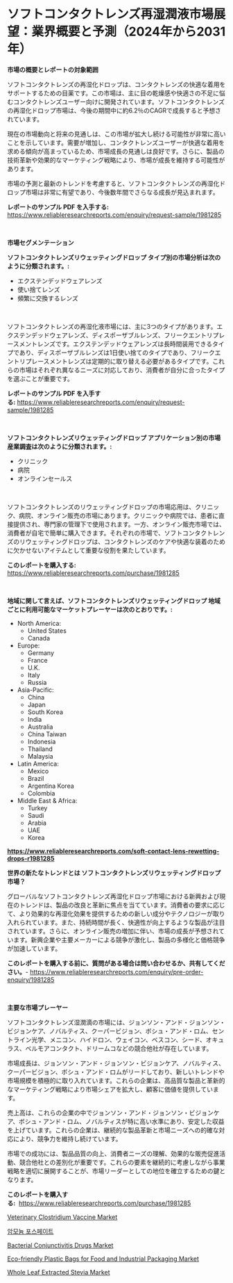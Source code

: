 <p><h1>ソフトコンタクトレンズ再湿潤液市場展望：業界概要と予測（2024年から2031年）</h1></p><p><strong>市場の概要とレポートの対象範囲</strong></p>
<p><p>ソフトコンタクトレンズの再湿化ドロップは、コンタクトレンズの快適な着用をサポートするための目薬です。この市場は、主に目の乾燥感や快適さの不足に悩むコンタクトレンズユーザー向けに開発されています。ソフトコンタクトレンズの再湿化ドロップ市場は、今後の期間中に約6.2％のCAGRで成長すると予想されています。</p><p>現在の市場動向と将来の見通しは、この市場が拡大し続ける可能性が非常に高いことを示しています。需要が増加し、コンタクトレンズユーザーが快適な着用を求める傾向が高まっているため、市場成長の見通しは良好です。さらに、製品の技術革新や効果的なマーケティング戦略により、市場が成長を維持する可能性があります。</p><p>市場の予測と最新のトレンドを考慮すると、ソフトコンタクトレンズの再湿化ドロップ市場は非常に有望であり、今後数年間でさらなる成長が見込まれます。</p></p>
<p><strong>レポートのサンプル PDF を入手する:</strong> <a href="https://www.reliableresearchreports.com/enquiry/request-sample/1981285">https://www.reliableresearchreports.com/enquiry/request-sample/1981285</a></p>
<p>&nbsp;</p>
<p><strong>市場セグメンテーション</strong></p>
<p><strong>ソフトコンタクトレンズリウェッティングドロップ タイプ別の市場分析は次のように分類されます。:</strong></p>
<p><ul><li>エクステンデッドウェアレンズ</li><li>使い捨てレンズ</li><li>頻繁に交換するレンズ</li></ul></p>
<p>&nbsp;</p>
<p><p>ソフトコンタクトレンズの再湿化液市場には、主に3つのタイプがあります。エクステンデッドウェアレンズ、ディスポーザブルレンズ、フリークエントリプレースメントレンズです。エクステンデッドウェアレンズは長時間装用できるタイプであり、ディスポーザブルレンズは1日使い捨てのタイプであり、フリークエントリプレースメントレンズは定期的に取り替える必要があるタイプです。これらの市場はそれぞれ異なるニーズに対応しており、消費者が自分に合ったタイプを選ぶことが重要です。</p></p>
<p><strong>レポートのサンプル PDF を入手する:</strong>&nbsp;<a href="https://www.reliableresearchreports.com/enquiry/request-sample/1981285">https://www.reliableresearchreports.com/enquiry/request-sample/1981285</a></p>
<p>&nbsp;</p>
<p><strong> ソフトコンタクトレンズリウェッティングドロップ アプリケーション別の市場産業調査は次のように分類されます。:</strong></p>
<p><ul><li>クリニック</li><li>病院</li><li>オンラインセールス</li></ul></p>
<p>&nbsp;</p>
<p><p>ソフトコンタクトレンズのリウェッティングドロップの市場応用は、クリニック、病院、オンライン販売の市場にあります。クリニックや病院では、患者に直接提供され、専門家の管理下で使用されます。一方、オンライン販売市場では、消費者が自宅で簡単に購入できます。それぞれの市場で、ソフトコンタクトレンズのリウェッティングドロップは、コンタクトレンズのケアや快適な装着のために欠かせないアイテムとして重要な役割を果たしています。</p></p>
<p><strong>このレポートを購入する:</strong>&nbsp; <a href="https://www.reliableresearchreports.com/purchase/1981285">https://www.reliableresearchreports.com/purchase/1981285</a></p>
<p>&nbsp;</p>
<p><strong>地域に関して言えば、ソフトコンタクトレンズリウェッティングドロップ 地域ごとに利用可能なマーケットプレーヤーは次のとおりです。:</strong></p>
<p><ul>
    <li>
        North America:
        <ul>
            <li>United States</li>
            <li>Canada</li>
        </ul>
    </li>
    <li>
        Europe:
        <ul>
            <li>Germany</li>
            <li>France</li>
            <li>U.K.</li>
            <li>Italy</li>
            <li>Russia</li>
        </ul>
    </li>
    <li>
        Asia-Pacific:
        <ul>
            <li>China</li>
            <li>Japan</li>
            <li>South Korea</li>
            <li>India</li>
            <li>Australia</li>
            <li>China Taiwan</li>
            <li>Indonesia</li>
            <li>Thailand</li>
            <li>Malaysia</li>
        </ul>
    </li>
    <li>
        Latin America:
        <ul>
            <li>Mexico</li>
            <li>Brazil</li>
            <li>Argentina Korea</li>
            <li>Colombia</li>
        </ul>
    </li>
    <li>
        Middle East & Africa:
        <ul>
            <li>Turkey</li>
            <li>Saudi</li>
            <li>Arabia</li>
            <li>UAE</li>
            <li>Korea</li>
        </ul>
    </li>
    </ul></p>
<p><strong><a href="https://www.reliableresearchreports.com/soft-contact-lens-rewetting-drops-r1981285">https://www.reliableresearchreports.com/soft-contact-lens-rewetting-drops-r1981285</a></strong>&nbsp;</p>
<p><strong>世界の新たなトレンドとは ソフトコンタクトレンズリウェッティングドロップ 市場？</strong></p>
<p><p>グローバルなソフトコンタクトレンズ再湿化ドロップ市場における新興および現在のトレンドは、製品の改良と革新に焦点を当てています。消費者の要求に応じて、より効果的な再湿化効果を提供するための新しい成分やテクノロジーが取り入れられています。また、持続時間が長く、快適性が向上するような製品が注目されています。さらに、オンライン販売の増加に伴い、市場の成長が予想されています。新興企業や主要メーカーによる競争が激化し、製品の多様化と価格競争が加速しています。</p></p>
<p><strong>このレポートを購入する前に、質問がある場合は問い合わせるか、共有してください。</strong>- <a href="https://www.reliableresearchreports.com/enquiry/pre-order-enquiry/1981285">https://www.reliableresearchreports.com/enquiry/pre-order-enquiry/1981285</a></p>
<p>&nbsp;</p>
<p><strong>主要な市場プレーヤー</strong></p>
<p><p>ソフトコンタクトレンズ湿潤滴の市場には、ジョンソン・アンド・ジョンソン・ビジョンケア、ノバルティス、クーパービジョン、ボシュ・アンド・ロム、セントライン光学、メニコン、ハイドロン、ウェイコン、ベスコン、シード、オキュラス、ベルモアコンタクト、ドリームコなどの競合他社が存在しています。</p><p>市場成長は、ジョンソン・アンド・ジョンソン・ビジョンケア、ノバルティス、クーパービジョン、ボシュ・アンド・ロムがリードしており、新しいトレンドや市場規模を積極的に取り入れています。これらの企業は、高品質な製品と革新的なマーケティング戦略により市場シェアを拡大し、顧客に価値を提供しています。</p><p>売上高は、これらの企業の中でジョンソン・アンド・ジョンソン・ビジョンケア、ボシュ・アンド・ロム、ノバルティスが特に高い水準にあり、安定した収益を上げています。これらの企業は、継続的な製品革新と市場ニーズへの的確な対応により、競争力を維持し続けています。</p><p>市場での成功には、製品品質の向上、消費者ニーズの理解、効果的な販売促進活動、競合他社との差別化が重要です。これらの要素を継続的に考慮しながら事業戦略を適切に展開することが、市場リーダーとしての地位を確立するための鍵となります。</p></p>
<p><strong>このレポートを購入する:</strong>&nbsp;&nbsp;<a href="https://www.reliableresearchreports.com/purchase/1981285">https://www.reliableresearchreports.com/purchase/1981285</a></p>
<p><p><a href="https://github.com/globismark/Market-Research-Report-List-3/blob/main/veterinary-clostridium-vaccine-market.md">Veterinary Clostridium Vaccine Market</a></p><p><a href="https://medium.com/@constantinvon/%EC%95%94%EB%AA%A8%EB%8A%84-%EC%9D%B8%EC%82%B0%EC%97%BC-%EC%8B%9C%EC%9E%A5-%EC%8B%9C%EC%9E%A5-%EC%A0%90%EC%9C%A0%EC%9C%A8-%EC%8B%9C%EC%9E%A5-%EB%8F%99%ED%96%A5-%EA%B7%B8%EB%A6%AC%EA%B3%A0-%EB%AF%B8%EB%9E%98-%EC%84%B1%EC%9E%A5-%ED%83%90%EC%83%89-f75c29c58ebf">암모늄 포스페이트</a></p><p><a href="https://www.linkedin.com/pulse/bacterial-conjunctivitis-drugs-market-analysis-sze-4ldre">Bacterial Conjunctivitis Drugs Market</a></p><p><a href="https://issuu.com/reportprime-2/docs/eco-friendly-plastic-bags-for-food-and-industrial-">Eco-friendly Plastic Bags for Food and Industrial Packaging Market</a></p><p><a href="https://three-jumbo-f6d.notion.site/Whole-Leaf-Extracted-Stevia-Market-Comprehensive-Assessment-by-Type-Application-and-Geography-8061cea940aa4b368a42ffd4f4e84402">Whole Leaf Extracted Stevia Market</a></p></p>